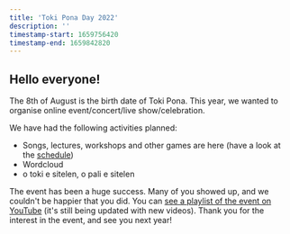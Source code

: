 ```yaml
---
title: 'Toki Pona Day 2022'
description: ''
timestamp-start: 1659756420
timestamp-end: 1659842820
---
```


## Hello everyone!

The 8th of August is the birth date of Toki Pona. This year, we wanted to organise online event/concert/live show/celebration.

We have had the following activities planned:
* Songs, lectures, workshops and other games are here (have a look at the [schedule](tenpo))
* Wordcloud
* o toki e sitelen, o pali e sitelen

The event has been a huge success. Many of you showed up, and we couldn't be happier that you did. You can [see a playlist of the event on YouTube](https://www.youtube.com/playlist?list=PLjOmpMyMxd8TVr2MFw5AtXiypWMir8XfC) (it's still being updated with new videos). Thank you for the interest in the event, and see you next year!
